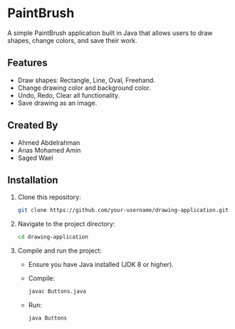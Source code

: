 # PaintBrush
 

A simple PaintBrush application built in Java that allows users to draw shapes, change colors, and save their work.

## Features

- Draw shapes: Rectangle, Line, Oval, Freehand.
- Change drawing color and background color.
- Undo, Redo, Clear all functionality.
- Save drawing as an image.

## Created By
- Ahmed Abdelrahman
- Anas Mohamed Amin
- Saged Wael


## Installation

1. Clone this repository:
    ```bash
    git clone https://github.com/your-username/drawing-application.git
    ```

2. Navigate to the project directory:
    ```bash
    cd drawing-application
    ```

3. Compile and run the project:
    - Ensure you have Java installed (JDK 8 or higher).
    - Compile:
      ```bash
      javac Buttons.java
      ```

    - Run:
      ```bash
      java Buttons
      ```


